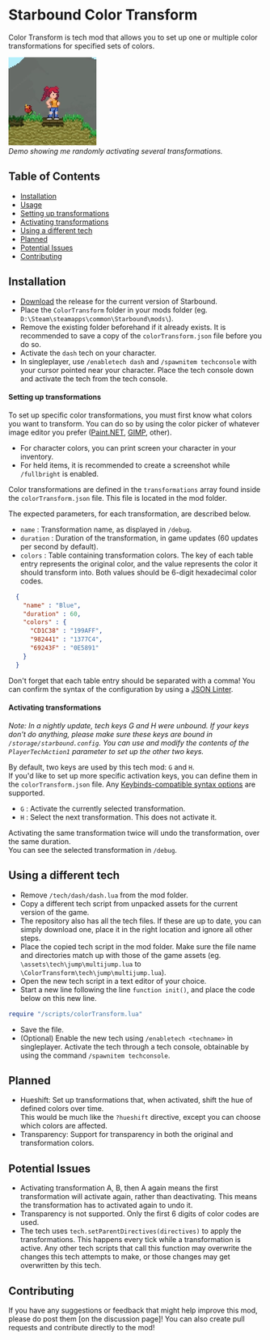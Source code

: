 # Starbound Color Transform
Color Transform is tech mod that allows you to set up one or multiple color transformations for specified sets of colors.

![Demo](https://raw.githubusercontent.com/Silverfeelin/Starbound-ColorTransform/master/readme/demo.gif "Color Transform Demo")  
*Demo showing me randomly activating several transformations.*

## Table of Contents
- [Installation](#installation)
- [Usage](#usage)
 - [Setting up transformations](#setting-up-transformations)
 - [Activating transformations](#activating-transformations)
- [Using a different tech](#using-a-different-tech)
- [Planned](#planned)
- [Potential Issues](#potential-issues)
- [Contributing](#contributing)

## Installation
* [Download](https://github.com/Silverfeelin/Starbound-ColorTransform/releases) the release for the current version of Starbound.
* Place the `ColorTransform` folder in your mods folder (eg. `D:\Steam\steamapps\common\Starbound\mods\`).
 * Remove the existing folder beforehand if it already exists. It is recommended to save a copy of the `colorTransform.json` file before you do so.
* Activate the `dash` tech on your character.
 * In singleplayer, use `/enabletech dash` and `/spawnitem techconsole` with your cursor pointed near your character. Place the tech console down and activate the tech from the tech console.

#### Setting up transformations
To set up specific color transformations, you must first know what colors you want to transform. You can do so by using the color picker of whatever image editor you prefer ([Paint.NET](http://www.getpaint.net/index.html), [GIMP](https://www.gimp.org/), other).  
 * For character colors, you can print screen your character in your inventory.
 * For held items, it is recommended to create a screenshot while `/fullbright` is enabled.

Color transformations are defined in the `transformations` array found inside the `colorTransform.json` file. This file is located in the mod folder.

The expected parameters, for each transformation, are described below.
* `name` : Transformation name, as displayed in `/debug`.
* `duration` : Duration of the transformation, in game updates (60 updates per second by default).
* `colors` : Table containing transformation colors. The key of each table entry represents the original color, and the value represents the color it should transform into. Both values should be 6-digit hexadecimal color codes.
```json
  {
    "name" : "Blue",
    "duration" : 60,
    "colors" : {
      "CD1C38" : "199AFF",
      "982441" : "1377C4",
      "69243F" : "0E5891"
    }
  }
```

Don't forget that each table entry should be separated with a comma! You can confirm the syntax of the configuration by using a [JSON Linter](http://helmet.kafuka.org/sbmods/json/).

#### Activating transformations
*Note: In a nightly update, tech keys G and H were unbound. If your keys don't do anything, please make sure these keys are bound in `/storage/starbound.config`. You can use and modify the contents of the `PlayerTechAction1` parameter to set up the other two keys.*

By default, two keys are used by this tech mod: `G` and `H`.  
If you'd like to set up more specific activation keys, you can define them in the `colorTransform.json` file. Any [Keybinds-compatible syntax options](https://github.com/Silverfeelin/Starbound-Keybinds#syntax-options) are supported.

* `G` : Activate the currently selected transformation.
* `H` : Select the next transformation. This does not activate it.

Activating the same transformation twice will undo the transformation, over the same duration.  
You can see the selected transformation in `/debug`.

## Using a different tech
* Remove `/tech/dash/dash.lua` from the mod folder.
* Copy a different tech script from unpacked assets for the current version of the game.
 * The repository also has all the tech files. If these are up to date, you can simply download one, place it in the right location and ignore all other steps.
* Place the copied tech script in the mod folder. Make sure the file name and directories match up with those of the game assets (eg. `\assets\tech\jump\multijump.lua` to `\ColorTransform\tech\jump\multijump.lua`).
* Open the new tech script in a text editor of your choice.
* Start a new line following the line `function init()`, and place the code below on this new line.
```lua
require "/scripts/colorTransform.lua"
```
* Save the file.
* (Optional) Enable the new tech using `/enabletech <techname>` in singleplayer. Activate the tech through a tech console, obtainable by using the command `/spawnitem techconsole`.

## Planned
* Hueshift: Set up transformations that, when activated, shift the hue of defined colors over time.  
This would be much like the `?hueshift` directive, except you can choose which colors are affected.
* Transparency: Support for transparency in both the original and transformation colors.

## Potential Issues
* Activating transformation A, B, then A again means the first transformation will activate again, rather than deactivating. This means the transformation has to activated again to undo it.
* Transparency is not supported. Only the first 6 digits of color codes are used.
* The tech uses `tech.setParentDirectives(directives)` to apply the transformations. This happens every tick while a transformation is active. Any other tech scripts that call this function may overwrite the changes this tech attempts to make, or those changes may get overwritten by this tech.

## Contributing
If you have any suggestions or feedback that might help improve this mod, please do post them [on the discussion page]!
You can also create pull requests and contribute directly to the mod!
